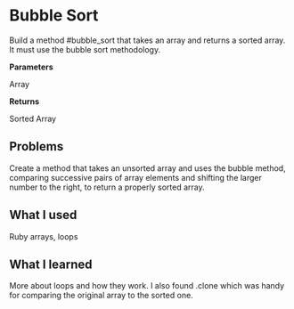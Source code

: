 # Bubble Sort
Build a method #bubble_sort that takes an array and returns a sorted array. It must use the bubble sort methodology.

**Parameters**

Array

**Returns**

Sorted Array

Problems
-
Create a method that takes an unsorted array and uses the bubble method, comparing successive pairs of array elements and shifting the larger number to the right, to return a properly sorted array.

What I used
-
Ruby arrays, loops

What I learned
-
More about loops and how they work. I also found .clone which was handy for comparing the original array to the sorted one.

